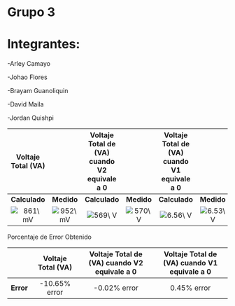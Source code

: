 # Grupo 3

# Integrantes:  

-Arley Camayo 

-Johao Flores 

-Brayam Guanoliquin 

-David Maila 

-Jordan Quishpi

|**Voltaje Total (VA)**||**Voltaje Total de (VA) cuando V2 equivale a 0**||**Voltaje Total de (VA) cuando V1 equivale a 0**||
| :----------: | :----:| :----------: | :-----: | :------------------: | :-----: | 
| **Calculado**|**Medido**|**Calculado**|**Medido**|**Calculado**|**Medido**|
|<img src="https://latex.codecogs.com/svg.latex?861\&space;mV" title="861\ mV" /> |<img src="https://latex.codecogs.com/svg.image?952\&space;mV" title="952\ mV" /> |<img src="https://latex.codecogs.com/svg.image?569\&space;V" title="569\ V" /> |<img src="https://latex.codecogs.com/svg.image?570\&space;V" title="570\ V" /> |<img src="https://latex.codecogs.com/svg.image?6.56\&space;V" title="6.56\ V" /> |<img src="https://latex.codecogs.com/svg.image?6.53\&space;V" title="6.53\ V" /> |

Porcentaje de Error Obtenido

|      |**Voltaje Total (VA)**|**Voltaje Total de (VA) cuando V2 equivale a 0**|**Voltaje Total de (VA) cuando V1 equivale a 0**|
|:----:| :----------: | :----:| :----------: |
| **Error** | -10.65% error | -0.02% error | 0.45% error |
